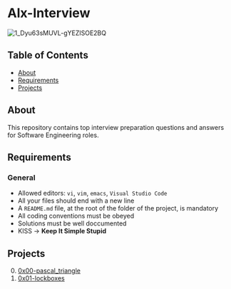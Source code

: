 # Alx-Interview
![1_Dyu63sMUVL-gYEZISOE2BQ](https://github.com/samuelselasi/alx-interview/assets/85158665/6f0adc56-4a58-4760-a4c5-e12f64829627)

## Table of Contents

* [About](#about)
* [Requirements](#requirements)
* [Projects](#projects)

## About
This repository contains top interview preparation questions and answers for Software Engineering roles.

## Requirements
### General
* Allowed editors: `vi`, `vim`, `emacs`, `Visual Studio Code`
* All your files should end with a new line
* A `README.md` file, at the root of the folder of the project, is mandatory
* All coding conventions must be obeyed
* Solutions must be well doccumented
* KISS -> **Keep It Simple Stupid**

## Projects

0. [0x00-pascal_triangle](./0x00-pascal_triangle)
1. [0x01-lockboxes](./0x01-lockboxes)
